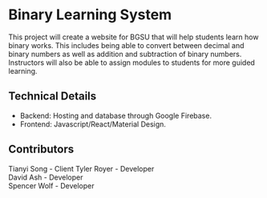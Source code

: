# Binary Learning System   
This project will create a website for BGSU that will help students learn how binary works.  This includes 
being able to convert between decimal and binary numbers as well as addition and subtraction of binary 
numbers.  Instructors will also be able to assign modules to students for more guided learning.   

## Technical Details   
* Backend: Hosting and database through Google Firebase.   
* Frontend: Javascript/React/Material Design.   

## Contributors   
Tianyi Song - Client
Tyler Royer - Developer   
David Ash - Developer   
Spencer Wolf - Developer   